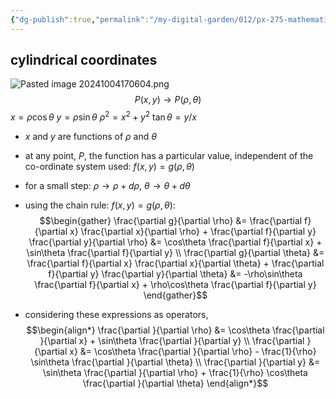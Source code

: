 ```yaml
---
{"dg-publish":true,"permalink":"/my-digital-garden/012/px-275-mathematical-methods/a-differentiation/2-advanced-a3-a4-and-a5/px-275-a3c-change-of-variables-and-coordinate-system/","created":"2024-11-25T10:50:32.000+00:00","updated":"2024-11-26T10:04:07.044+00:00"}
---
```


## cylindrical coordinates
![Pasted image 20241004170604.png](/img/user/pics/Pasted%20image%2020241004170604.png)
$$P(x,y) \to P(\rho,\theta)$$
	$x=\rho\cos\theta$ 
	$y=\rho\sin\theta$ 
	$\rho^{2}=x^{2}+y^{2}$ 
	$\tan\theta=y/x$

- $x$ and $y$ are functions of $\rho$ and $\theta$

- at any point, $P$, the function has a particular value, independent of the co-ordinate system used: $f(x,y)=g(\rho,\theta)$
- for a small step: $\rho\to\rho+d\rho$, $\theta\to\theta+d\theta$ 
- using the chain rule: $f(x,y)=g(\rho,\theta):$ 
$$\begin{gather}
	\frac{\partial g}{\partial \rho} &= \frac{\partial f}{\partial x} \frac{\partial x}{\partial \rho} + \frac{\partial f}{\partial y} \frac{\partial y}{\partial \rho} &= \cos\theta \frac{\partial f}{\partial x} + \sin\theta \frac{\partial f}{\partial y} \\
	\frac{\partial g}{\partial \theta} &= \frac{\partial f}{\partial x} \frac{\partial x}{\partial \theta} + \frac{\partial f}{\partial y} \frac{\partial y}{\partial \theta} &= -\rho\sin\theta \frac{\partial f}{\partial x} + \rho\cos\theta \frac{\partial f}{\partial y}
\end{gather}$$
- considering these expressions as operators, 
$$\begin{align*}
	\frac{\partial }{\partial \rho} &= \cos\theta \frac{\partial }{\partial x} + \sin\theta \frac{\partial }{\partial y} \\
	\frac{\partial }{\partial x} &= \cos\theta \frac{\partial }{\partial \rho}  - \frac{1}{\rho} \sin\theta \frac{\partial }{\partial \theta} \\
	\frac{\partial }{\partial y} &= \sin\theta \frac{\partial }{\partial \rho}  + \frac{1}{\rho} \cos\theta \frac{\partial }{\partial \theta}
\end{align*}$$
